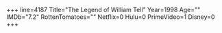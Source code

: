 +++
line=4187
Title="The Legend of William Tell"
Year=1998
Age=""
IMDb="7.2"
RottenTomatoes=""
Netflix=0
Hulu=0
PrimeVideo=1
Disney=0
+++

